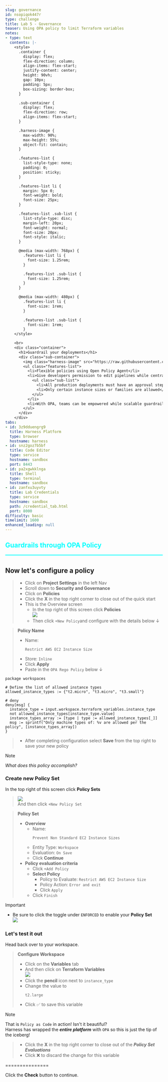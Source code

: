```yaml
---
slug: governance
id: nsopiqok447r
type: challenge
title: Lab 5 - Governance
teaser: Using OPA policy to limit Terraform variables
notes:
- type: text
  contents: |-
    <style>
      .container {
        display: flex;
        flex-direction: column;
        align-items: flex-start;
        justify-content: center;
        height: 90vh;
        gap: 10px;
        padding: 5px;
        box-sizing: border-box;
      }

      .sub-container {
        display: flex;
        flex-direction: row;
        align-items: flex-start;
      }

      .harness-image {
        max-width: 90%;
        max-height: 55%;
        object-fit: contain;
      }

      .features-list {
        list-style-type: none;
        padding: 0;
        position: sticky;
      }

      .features-list li {
        margin: 5px 0;
        font-weight: bold;
        font-size: 25px;
      }

      .features-list .sub-list {
        list-style-type: disc;
        margin-left: 20px;
        font-weight: normal;
        font-size: 20px;
        font-style: italic;
      }

      @media (max-width: 768px) {
        .features-list li {
          font-size: 1.25rem;
        }

        .features-list .sub-list {
          font-size: 1.25rem;
        }
      }

      @media (max-width: 480px) {
        .features-list li {
          font-size: 1rem;
        }

        .features-list .sub-list {
          font-size: 1rem;
        }
    </style>

    <br>
    <div class="container">
      <h1>Guardrail your deployments</h1>
      <div class="sub-container">
        <img class="harness-image" src="https://raw.githubusercontent.com/harness-community/field-workshops/harness-se/assets/images/cd_opa_guardrails.avif">
        <ul class="features-list">
          <li>Flexible policies using Open Policy Agent</li>
          <li>Give developers permission to edit pipelines while central teams dictate rules like:
            <ul class="sub-list">
              <li>All production deployments must have an approval step</li>
              <li>Only certain instance sizes or families are allowed</li>
            </ul>
          </li>
          <li>With OPA, teams can be empowered while scalable guardrails ensure compliance</li>
        </ul>
      </div>
    </div>
tabs:
- id: 3z9dduengrg9
  title: Harness Platform
  type: browser
  hostname: harness
- id: snz2goz7b5bf
  title: Code Editor
  type: service
  hostname: sandbox
  port: 8443
- id: pa2xgwkklnga
  title: Shell
  type: terminal
  hostname: sandbox
- id: zanfxu3uyvty
  title: Lab Credentials
  type: service
  hostname: sandbox
  path: /credential_tab.html
  port: 8000
difficulty: basic
timelimit: 1600
enhanced_loading: null
---
```


<style type="text/css" rel="stylesheet">
hr.cyan { background-color: cyan; color: cyan; height: 2px; margin-bottom: -10px; }
h2.cyan { color: cyan; }
</style><h2 class="cyan">Guardrails through OPA Policy</h2>
<hr class="cyan">
<br>

## Now let's configure a policy
> - Click on **Project Settings** in the left Nav
> - Scroll down to **Security and Governance**
> - Click on **Policies**
> - Click the **X** in the top right corner to close out of the quick start
> - This is the Overview screen
>   - In the top right of this screen click **Policies** \
>     ![](https://raw.githubusercontent.com/harness-community/field-workshops/harness-se/assets/images/opa_new_policy.png)
>   - Then click `+New Policy`and configure with the details below ↓

> **Policy Name**
> - Name: <pre>`Restrict AWS EC2 Instance Size`</pre>
> - Store: `Inline`
> - Click **Apply**
> - Paste in the `OPA Rego Policy` below ↓
```
package workspaces

# Define the list of allowed instance types
allowed_instance_types := {"t2.micro", "t3.micro", "t3.small"}

# deny
deny[msg] {
  instance_type = input.workspace.terraform_variables.instance_type
  not allowed_instance_types[instance_type.value]
  instance_types_array := [type | type := allowed_instance_types[_]]
  msg := sprintf("Only machine types of: %v are allowed per the policy", [instance_types_array])
}
```
> - After completing configuration select **Save** from the top right to save your new policy

> [!NOTE]
> *What does this policy accomplish?*

### Create new Policy Set
In the top right of this screen click **Policy Sets** <br>
> ![](https://raw.githubusercontent.com/harness-community/field-workshops/harness-se/assets/images/opa_new_policy_set.png)<br>
And then click `+New Policy Set` <br>

> **Policy Set**
> - **Overview**
>   - Name: <pre>`Prevent Non Standard EC2 Instance Sizes`</pre>
>   - Entity Type: `Workspace`
>   - Evaluation: `On Save`
>   - Click **Continue**
> - **Policy evaluation criteria**
>   - Click `+Add Policy`
>   - **Select Policy**
>     - Policy to Evaluate: `Restrict AWS EC2 Instance Size`
>     - Policy Action: `Error and exit`
>     - Click `Apply`
>   - Click `Finish`

> [!IMPORTANT]
> - Be sure to click the toggle under `ENFORCED` to enable your **Policy Set** \
>     ![](https://raw.githubusercontent.com/harness-community/field-workshops/harness-se/assets/images/opa_policy_toggle.png)

### Let's test it out
Head back over to your workspace. <br>

> **Configure Workspace**
> - Click on the **Variables** tab
> - And then click on **Terraform Variables** \
>     ![](https://raw.githubusercontent.com/harness-community/field-workshops/harness-se/se-workshop-iacm/assets/images/iacm_workspace_variables.png)
> - Click the **pencil** icon next to `instance_type`
> - Change the value to <pre>`t2.large`</pre>
> - Click ✅ to save this variable

> [!NOTE]
> That is `Policy as Code` in action! Isn't it beautiful? <br>
> Harness has wrapped the ***entire platform*** with `OPA` so this is just the tip of the iceberg!

> - Click the **X** in the top right corner to close out of the ***Policy Set Evaluations***
> - Click ❌ to discard the change for this variable

===============

Click the **Check** button to continue.
